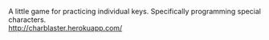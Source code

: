 A little game for practicing individual keys. Specifically programming special characters.<br>
http://charblaster.herokuapp.com/
